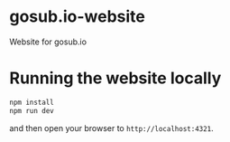# gosub.io-website
Website for gosub.io


# Running the website locally

```bash
npm install
npm run dev
```

and then open your browser to `http://localhost:4321`.
